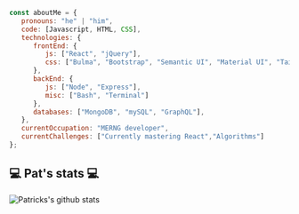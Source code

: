 
```javascript
const aboutMe = {
   pronouns: "he" | "him",
   code: [Javascript, HTML, CSS],
   technologies: {
      frontEnd: {
         js: ["React", "jQuery"],
         css: ["Bulma", "Bootstrap", "Semantic UI", "Material UI", "Tailwind CSS"]
      },
      backEnd: {
         js: ["Node", "Express"],
         misc: ["Bash", "Terminal"]
      },
      databases: ["MongoDB", "mySQL", "GraphQL"],
   },
   currentOccupation: "MERNG developer",
   currentChallenges: ["Currently mastering React","Algorithms"]
};
```
<h2>💻 Pat's stats 💻</h2>

![Patricks's github stats](https://github-readme-stats.vercel.app/api?username=patrickbrown-io&show_icons=true&title_color=fff&icon_color=79ff97&text_color=9f9f9f&bg_color=151515)
